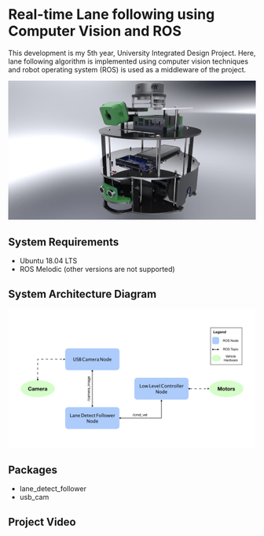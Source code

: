 [//]: # (Image References)
[image_0]: img/robot_model.jpg
[image_1]: img/system_architecture_diagram.jpeg

# Real-time Lane following using Computer Vision and ROS

This development is my 5th year, University Integrated Design Project. Here, lane following algorithm is implemented using computer vision techniques and robot operating system (ROS) is used as a middleware of the project.

![alt text][image_0]

## System Requirements

- Ubuntu 18.04 LTS
- ROS Melodic (other versions are not supported)

## System Architecture Diagram

![alt text][image_1]

## Packages

- lane_detect_follower
- usb_cam

## Project Video
